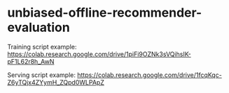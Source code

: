 # unbiased-offline-recommender-evaluation

Training script example: https://colab.research.google.com/drive/1piFi9OZNk3sVQihsIK-pF1L62r8h_AwN

Serving script example: https://colab.research.google.com/drive/1fcqKqc-Z6yTQjx4ZYymH_ZQpd0WLPApZ
